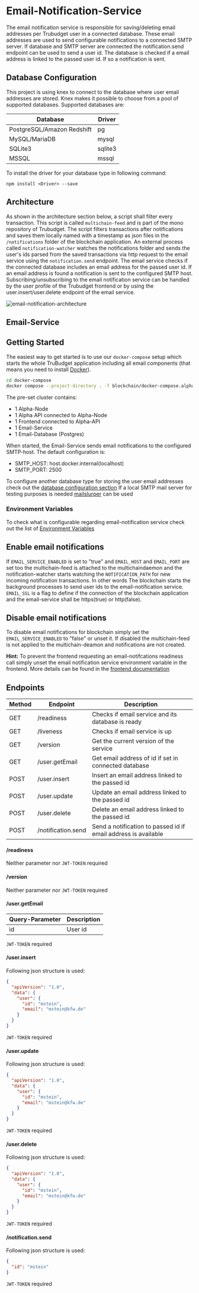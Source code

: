 # Email-Notification-Service

The email notification service is responsible for saving/deleting email addresses per Trubudget user in a connected
database. These email addresses are used to send configurable notifications to a connected SMTP server. If database and
SMTP server are connected the notification.send endpoint can be used to send a user id. The database is checked if a
email address is linked to the passed user id. If so a notification is sent.

## Database Configuration

This project is using knex to connect to the database where user email addresses are stored. Knex makes it possible to
choose from a pool of supported databases.
Supported databases are:

| Database                   | Driver  |
| -------------------------- | ------- |
| PostgreSQL/Amazon Redshift | pg      |
| MySQL/MariaDB              | mysql   |
| SQLite3                    | sqlite3 |
| MSSQL                      | mssql   |

To install the driver for your database type in following command:

```
npm install <Driver> --save
```

## Architecture

As shown in the architecture section below, a script shall filter every transaction. This script is
called `multichain-feed` and is part of the mono repository of Trubudget. The script filters transactions after
notifications and saves them locally named with a timestamp as json files in the `/notifications` folder of the
blockchain application.
An external process called `notification-watcher` watches the notifications folder and sends the user's ids parsed from
the saved transactions via http request to the email service using the `notification.send` endpoint.
The email service checks if the connected database includes an email address for the passed user id. If an email address
is found a notification is sent to the configured SMTP host.
Subscribing/unsubscribing to the email notification service can be handled by the user profile of the Trubudget frontend
or by using the user.insert/user.delete endpoint of the email service.

![email-notification-architecture](./doc/images/email-notification-architecture.png)

## Email-Service

## Getting Started

The easiest way to get started is to use our `docker-compose` setup which starts the whole TruBudget
application including all email components (that means you need to
install [Docker](https://www.docker.com/community-edition#/download)).

```bash
cd docker-compose
docker compose --project-directory . -f blockchain/docker-compose.alphanode.yml -f api/docker-compose.yml -f frontend/docker-compose.yml -f email-notification-service/docker-compose.yml up
```

The pre-set cluster contains:

- 1 Alpha-Node
- 1 Alpha API connected to Alpha-Node
- 1 Frontend connected to Alpha-API
- 1 Email-Service
- 1 Email-Database (Postgres)

When started, the Email-Service sends email notifications to the configured SMTP-host. The default configuration is:

- SMTP_HOST: host.docker.internal(localhost)
- SMTP_PORT: 2500

To configure another database type for storing the user email addresses check out
the [database configuration section](#database-configuration)
If a local SMTP mail server for testing purposes is needed [mailslurper](https://github.com/mailslurper/mailslurper) can
be used

### Environment Variables

To check what is configurable regarding email-notification service check out
the list of [Environment Variables](./environment-variables.md)

## Enable email notifications

If `EMAIL_SERVICE_ENABLED` is set to "true" and `EMAIL_HOST` and `EMAIL_PORT` are set too the multichain-feed is attached to the multichaindaemon and the notification-watcher starts watching the `NOTIFICATION_PATH` for new incoming notification transactions. In other words The blockchain starts the background processes to send user ids to the email-notification service. `EMAIL_SSL` is a flag to define if the connection of the blockchain application and the email-service shall be https(true) or http(false).

## Disable email notifications

To disable email notifications for blockchain simply set the `EMAIL_SERVICE_ENABLED` to "false" or unset it.
If disabled the multichain-feed is not applied to the multichain-deamon and notifications are not created.

**Hint:** To prevent the frontend requesting an email-notifcations readiness call simply unset the email notification
service environment variable in the frontend. More details can be found in
the [frontend documentation](../frontend/README.md#email-notifications)

## Endpoints

| Method | Endpoint           | Description                                                    |
| ------ | ------------------ | -------------------------------------------------------------- |
| GET    | /readiness         | Checks if email service and its database is ready              |
| GET    | /liveness          | Checks if email service is up                                  |
| GET    | /version           | Get the current version of the service                         |
| GET    | /user.getEmail     | Get email address of id if set in connected database           |
| POST   | /user.insert       | Insert an email address linked to the passed id                |
| POST   | /user.update       | Update an email address linked to the passed id                |
| POST   | /user.delete       | Delete an email address linked to the passed id                |
| POST   | /notification.send | Send a notification to passed id if email address is available |

#### /readiness

Neither parameter nor `JWT-TOKEN` required

#### /version

Neither parameter nor `JWT-TOKEN` required

#### /user.getEmail

| Query-Parameter | Description |
| --------------- | ----------- |
| id              | User id     |

`JWT-TOKEN` required

#### /user.insert

Following json structure is used:

```json
{
  "apiVersion": "1.0",
  "data": {
    "user": {
      "id": "mstein",
      "email": "mstein@kfw.de"
    }
  }
}
```

`JWT-TOKEN` required

#### /user.update

Following json structure is used:

```json
{
  "apiVersion": "1.0",
  "data": {
    "user": {
      "id": "mstein",
      "email": "mstein@kfw.de"
    }
  }
}
```

`JWT-TOKEN` required

#### /user.delete

Following json structure is used:

```json
{
  "apiVersion": "1.0",
  "data": {
    "user": {
      "id": "mstein",
      "email": "mstein@kfw.de"
    }
  }
}
```

`JWT-TOKEN` required

#### /notification.send

Following json structure is used:

```json
{
  "id": "mstein"
}
```

`JWT-TOKEN` required
